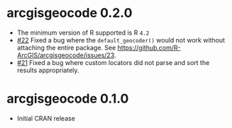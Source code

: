# arcgisgeocode 0.2.0

- The minimum version of R supported is R `4.2` 
- [#22](https://github.com/R-ArcGIS/arcgisgeocode/pull/22) Fixed a bug where the `default_geocoder()` would not work without attaching the entire package. See <https://github.com/R-ArcGIS/arcgisgeocode/issues/23>.
- [#21](https://github.com/R-ArcGIS/arcgisgeocode/pull/21) Fixed a bug where custom locators did not parse and sort the results appropriately. 

# arcgisgeocode 0.1.0

- Initial CRAN release